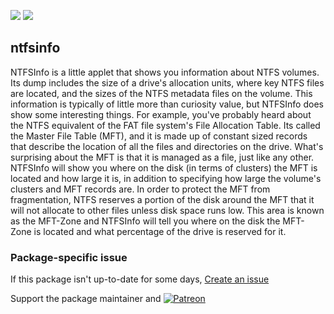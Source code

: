 [![](https://img.shields.io/chocolatey/v/ntfsinfo?color=green&label=ntfsinfo)](https://chocolatey.org/packages/ntfsinfo) [![](https://img.shields.io/chocolatey/dt/ntfsinfo)](https://chocolatey.org/packages/ntfsinfo)

## ntfsinfo
NTFSInfo is a little applet that shows you information about NTFS volumes. Its dump includes the size of a drive's allocation
units, where key NTFS files are located, and the sizes of the NTFS metadata files on the volume. This information is typically
of little more than curiosity value, but NTFSInfo does show some interesting things. For example, you've probably heard about
the NTFS equivalent of the FAT file system's File Allocation Table. Its called the Master File Table (MFT), and it is made up
of constant sized records that describe the location of all the files and directories on the drive. What's surprising about the
MFT is that it is managed as a file, just like any other. NTFSInfo will show you where on the disk (in terms of clusters) the
MFT is located and how large it is, in addition to specifying how large the volume's clusters and MFT records are. In order to
protect the MFT from fragmentation, NTFS reserves a portion of the disk around the MFT that it will not allocate to other files
unless disk space runs low. This area is known as the MFT-Zone and NTFSInfo will tell you where on the disk the MFT-Zone is
located and what percentage of the drive is reserved for it.

### Package-specific issue
If this package isn't up-to-date for some days, [Create an issue](https://github.com/tunisiano187/Chocolatey-packages/issues/new/choose)

Support the package maintainer and [![Patreon](https://cdn.jsdelivr.net/gh/tunisiano187/Chocolatey-packages@d15c4e19c709e7148588d4523ffc6dd3cd3c7e5e/icons/patreon.png)](https://www.patreon.com/tunisiano)
